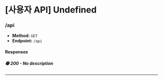 # [사용자 API] Undefined

### /api

- **Method:** `GET`
- **Endpoint:** `/api`

#### Responses

##### 🟢 200 - No description

---

